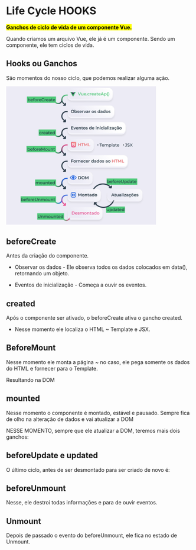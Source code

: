 # Life Cycle HOOKS

**<mark>Ganchos de ciclo de vida de um componente Vue.</mark>**

Quando criamos um arquivo Vue, ele já é um componente. Sendo um componente, ele tem ciclos de vida.

## Hooks ou Ganchos

São momentos do nosso ciclo, que podemos realizar alguma ação.

<img src="../../assets/2022-07-04-21-51-13-image.png" title="" alt="" width="406">

## beforeCreate

Antes da criação do componente. 

* Observar os dados - Ele observa todos os dados colocados em data(), retornando um objeto.

* Eventos de inicialização - Começa a ouvir os eventos.

## created

Após o componente ser ativado, o beforeCreate ativa o gancho created.

* Nesse momento ele localiza o HTML ~ Template e JSX.

## BeforeMount

Nesse momento ele monta a página ~ no caso, ele pega somente os dados do HTML e fornecer para o Template.

Resultando na DOM

## mounted

Nesse momento o componente é montado, estável e pausado. Sempre fica de olho na alteração de dados e vai atualizar a DOM

NESSE MOMENTO, sempre que ele atualizar a DOM, teremos mais dois ganchos:

## beforeUpdate e updated

O último ciclo, antes de ser desmontado para ser criado de novo é:

## beforeUnmount

Nesse, ele destroi todas informações e para de ouvir eventos.

## Unmount

Depois de passado o evento do beforeUnmount, ele fica no estado de Unmount.